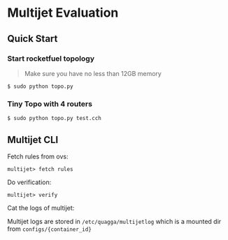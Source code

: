 # Multijet Evaluation
## Quick Start
### Start rocketfuel topology
> Make sure you have no less than 12GB memory
```commandline
$ sudo python topo.py
```

### Tiny Topo with 4 routers
```commandline
$ sudo python topo.py test.cch
```

## Multijet CLI

Fetch rules from ovs:
```commandline
multijet> fetch rules
```

Do verification:
```commandline
multijet> verify
```

Cat the logs of multijet:

Multijet logs are stored in `/etc/quagga/multijetlog` which is a mounted dir from `configs/{container_id}`